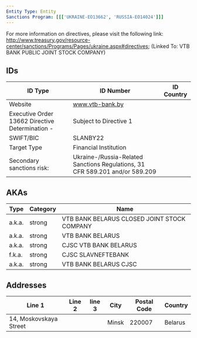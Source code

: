 ```yaml
---
Entity Type: Entity
Sanctions Program: [[['UKRAINE-EO13662', 'RUSSIA-EO14024']]]
---
```

For more information on directives, please visit the following link: http://www.treasury.gov/resource-center/sanctions/Programs/Pages/ukraine.aspx#directives; (Linked To: VTB BANK PUBLIC JOINT STOCK COMPANY)

## IDs
| ID Type | ID Number | ID Country |
|---------|-----------|------------|
| Website | www.vtb-bank.by |  |
| Executive Order 13662 Directive Determination - | Subject to Directive 1 |  |
| SWIFT/BIC | SLANBY22 |  |
| Target Type | Financial Institution |  |
| Secondary sanctions risk: | Ukraine-/Russia-Related Sanctions Regulations, 31 CFR 589.201 and/or 589.209 |  |


## AKAs
| Type | Category | Name      | 
|------|----------|-----------|
| a.k.a. | strong | VTB BANK BELARUS CLOSED JOINT STOCK COMPANY |
| a.k.a. | strong | VTB BANK BELARUS |
| a.k.a. | strong | CJSC VTB BANK BELARUS |
| f.k.a. | strong | CJSC SLAVNEFTEBANK |
| a.k.a. | strong | VTB BANK BELARUS CJSC |


## Addresses
| Line 1 | Line 2 | line 3 | City | Postal Code| Country | 
|--------|--------|--------|------|------------|---------|
| 14, Moskovskaya Street |  |  | Minsk | 220007 | Belarus |

